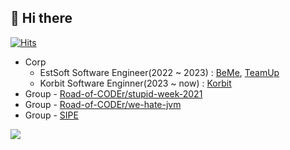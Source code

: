 
## 👋 Hi there    
[![Hits](https://hits.seeyoufarm.com/api/count/incr/badge.svg?url=https%3A%2F%2Fgithub.com%2Fgjbae1212%2Fhit-counter&count_bg=%233D89C8&title_bg=%23D5D0D0&icon=java.svg&icon_color=%2338469C&title=hits&edge_flat=false)](https://hits.seeyoufarm.com) 
 
* Corp
    * EstSoft Software Engineer(2022 ~ 2023) : [BeMe](https://kbeme.ai/), [TeamUp](https://tmup.com/)
    * Korbit Software Enginner(2023 ~ now) : [Korbit](https://lightning.korbit.co.kr)
* Group - [Road-of-CODEr/stupid-week-2021](https://github.com/Road-of-CODEr/stupid-week-2021)       
* Group - [Road-of-CODEr/we-hate-jvm](https://github.com/Road-of-CODEr/we-hate-jvm)
* Group - [SIPE](https://github.com/sipe-team)  

   
![](https://github-profile-trophy.vercel.app/?username=kwj1270&theme=flat&no-frame=true&margin-w=30)
